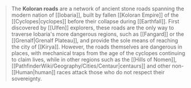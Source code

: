 > The **Koloran roads** are a network of ancient stone roads spanning the modern nation of [[Iobaria]], built by fallen [[Koloran Empire]] of the [[Cyclopes|cyclopes]] before their collapse during [[Earthfall]]. First discovered by [[Ulfen]] explorers, these roads are the only way to traverse Iobaria's more dangerous regions, such as [[Fangard]] or the [[Grenalf|Grenalf Plateau]], and provide the sole means of reaching the city of [[Kirya]]. However, the roads themselves are dangerous in places, with mechanical traps from the age of the cyclopes continuing to claim lives, while in other regions such as the [[Hills of Nomen]], [[PathfinderWiki/Geography/Cities/Centaur|centaurs]] and other non-[[Human|human]] races attack those who do not respect their sovereignty.








